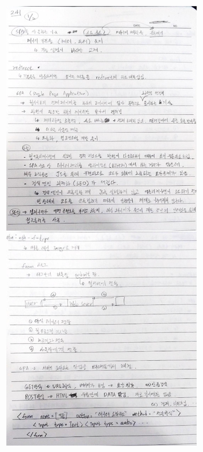 <img src="24-01-02 사진/KakaoTalk_20240124_104831606_01.jpg">

<img src="24-01-02 사진/KakaoTalk_20240124_104831606.jpg">
